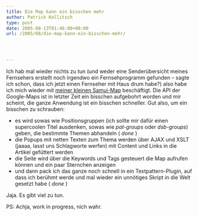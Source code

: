 ```yaml
---
title: Die Map kann ein bisschen mehr
author: Patrick Kollitsch
type: post
date: 2005-08-13T01:46:00+00:00
url: /2005/08/die-map-kann-ein-bisschen-mehr/




---
```

Ich hab mal wieder nichts zu tun (und weder eine Senderübersicht meines Fernsehers erstellt noch irgendwo ein Fernsehprogramm gefunden &#8211; sagte ich schon, dass ich jetzt einen Fernseher mit Haus drum habe?) also habe ich mich wieder mit [meiner kleinen Samui-Map][1] beschäftigt. Die API der Google-Maps ist in letzter Zeit ein bisschen aufgebohrt worden und mir scheint, die ganze Anwendung ist ein bisschen schneller. Gut also, um ein bisschen zu schrauben:

  * es wird sowas wie Positionsgruppen (ich sollte mir dafür einen supercoolen Titel ausdenken, sowas wie _pat-groups_ oder _dsb-groups_) geben, die bestimmte Themen abhandeln ( _done_ )
  * die Popups mit netten Texten zum Thema werden über AJAX und XSLT (jaaaa, lasst uns Schlagworte werfen) mit Content und Links in die Artikel gefüttert werden
  * die Seite wird über die Keywords und Tags gesteuert die Map aufrufen können und ein paar Sternchen anzeigen
  * und dann pack ich das ganze noch schnell in ein Textpattern-Plugin, auf dass ich berühmt werde und mal wieder ein unnötiges Skript in die Welt gesetzt habe ( _done_ )

Jaja. Es gibt viel zu tun.

PS: Achja, work in progress, nich wahr.

 [1]: /map/